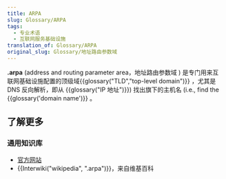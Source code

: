 ```yaml
---
title: ARPA
slug: Glossary/ARPA
tags:
  - 专业术语
  - 互联网服务基础设施
translation_of: Glossary/ARPA
original_slug: Glossary/地址路由参数域
---
```

**.arpa** (address and routing parameter area，地址路由参数域 ) 是专门用来互联网基础设施配置的顶级域{{glossary("TLD","top-level domain")}} ，尤其是 DNS 反向解析，即从 {{glossary("IP 地址")}}) 找出旗下的主机名 (i.e., find the {{glossary('domain name')}} 。

## 了解更多

### 通用知识库

- [官方网站](https://www.iana.org/domains/arpa)
- {{Interwiki("wikipedia", ".arpa")}}，来自维基百科
